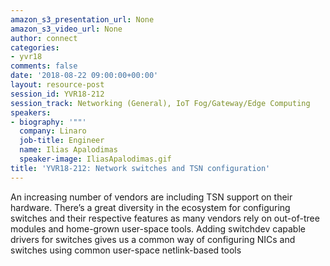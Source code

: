 ```yaml
---
amazon_s3_presentation_url: None
amazon_s3_video_url: None
author: connect
categories:
- yvr18
comments: false
date: '2018-08-22 09:00:00+00:00'
layout: resource-post
session_id: YVR18-212
session_track: Networking (General), IoT Fog/Gateway/Edge Computing
speakers:
- biography: '""'
  company: Linaro
  job-title: Engineer
  name: Ilias Apalodimas
  speaker-image: IliasApalodimas.gif
title: 'YVR18-212: Network switches and TSN configuration'
---
```


An increasing number of vendors are including TSN support on their hardware.
There’s a great diversity in the ecosystem for configuring switches and their respective features as many vendors rely on out-of-tree modules and home-grown user-space tools.
Adding switchdev capable drivers for switches gives us a common way of configuring NICs and switches using common user-space netlink-based tools